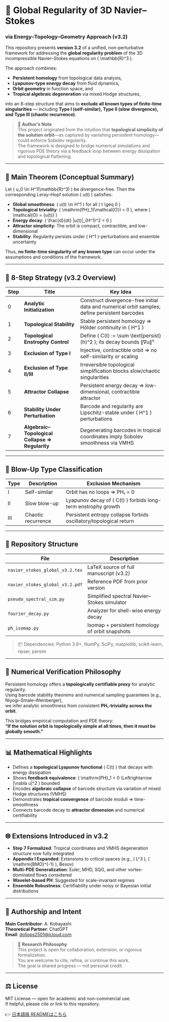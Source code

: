 # 🌊 Global Regularity of 3D Navier–Stokes  
### via Energy–Topology–Geometry Approach (v3.2)

This repository presents **version 3.2** of a unified, non-perturbative framework for addressing the **global regularity problem** of the 3D incompressible Navier–Stokes equations on \( \mathbb{R}^3 \).

The approach combines:
- **Persistent homology** from topological data analysis,
- **Lyapunov-type energy decay** from fluid dynamics,
- **Orbit geometry** in function space, and
- **Tropical algebraic degeneration** via mixed Hodge structures,

into an 8-step structure that aims to **exclude all known types of finite-time singularities** — including **Type I (self-similar), Type II (slow divergence), and Type III (chaotic recurrence)**.

> 🧠 **Author’s Note**  
> This project originated from the intuition that **topological simplicity of the solution orbit**—as captured by vanishing persistent homology—could enforce Sobolev regularity.  
> The framework is designed to bridge numerical simulations and rigorous PDE theory via a feedback loop between energy dissipation and topological flattening.

---

## 🔑 Main Theorem (Conceptual Summary)

Let \( u_0 \in H^1(\mathbb{R}^3) \) be divergence-free. Then the corresponding Leray–Hopf solution \( u(t) \) satisfies:

- **Global smoothness**: \( u(t) \in H^1 \) for all \( t \geq 0 \)
- **Topological triviality**: \( \mathrm{PH}_1(\mathcal{O}) = 0 \), where \( \mathcal{O} = \{u(t)\} \)
- **Energy decay**: \( \frac{d}{dt} \|u(t)\|_{H^1}^2 < 0 \)
- **Attractor simplicity**: The orbit is compact, contractible, and low-dimensional
- **Stability**: Regularity persists under \( H^1 \)-perturbations and ensemble uncertainty

Thus, **no finite-time singularity of any known type** can occur under the assumptions and conditions of the framework.

---

## 🧭 8-Step Strategy (v3.2 Overview)

| Step | Title | Key Idea |
|------|-------|----------|
| 0 | **Analytic Initialization** | Construct divergence-free initial data and numerical orbit samples; define persistent barcodes |
| 1 | **Topological Stability** | Stable persistent homology ⇒ Hölder continuity in \( H^1 \) |
| 2 | **Topological Enstrophy Control** | Define \( C(t) := \sum \text{persist}(h)^2 \); its decay bounds ∥∇u∥² |
| 3 | **Exclusion of Type I** | Injective, contractible orbit ⇒ no self-similarity or scaling |
| 4 | **Exclusion of Type II/III** | Irreversible topological simplification blocks slow/chaotic singularities |
| 5 | **Attractor Collapse** | Persistent energy decay ⇒ low-dimensional, contractible attractor |
| 6 | **Stability Under Perturbation** | Barcode and regularity are Lipschitz-stable under \( H^1 \) perturbations |
| 7 | **Algebraic–Topological Collapse ⇒ Regularity** | Degenerating barcodes in tropical coordinates imply Sobolev smoothness via VMHS |

---

## 🚫 Blow-Up Type Classification

| Type | Description | Exclusion Mechanism |
|------|-------------|----------------------|
| I | Self-similar | Orbit has no loops ⇒ PH₁ = 0 |
| II | Slow blow-up | Lyapunov decay of \( C(t) \) forbids long-term enstrophy growth |
| III | Chaotic recurrence | Persistent entropy collapse forbids oscillatory/topological return |

---

## 📁 Repository Structure

| File | Description |
|------|-------------|
| `navier_stokes_global_v3.2.tex`  | LaTeX source of full manuscript (v3.2) |
| `navier_stokes_global_v3.2.pdf`  | Reference PDF from prior version |
| `pseudo_spectral_sim.py` | Simplified spectral Navier–Stokes simulator |
| `fourier_decay.py` | Analyzer for shell-wise energy decay |
| `ph_isomap.py` | Isomap + persistent homology of orbit snapshots |

> 📦 Dependencies: Python 3.9+, NumPy, SciPy, matplotlib, scikit-learn, ripser, persim

---

## 🔬 Numerical Verification Philosophy

Persistent homology offers a **topologically certifiable proxy** for analytic regularity.  
Using barcode stability theorems and numerical sampling guarantees (e.g., Niyogi–Smale–Weinberger),  
we infer analytic smoothness from consistent **PH₁-triviality across the orbit**.

This bridges empirical computation and PDE theory:  
**“If the solution orbit is topologically simple at all times, then it must be globally smooth.”**

---

## 📊 Mathematical Highlights

- Defines a **topological Lyapunov functional** \( C(t) \) that decays with energy dissipation  
- Shows **feedback equivalence**: \( \mathrm{PH}_1 = 0 \Leftrightarrow \|\nabla u\|^2 \) bounded  
- Encodes **algebraic collapse** of barcode structure via variation of mixed Hodge structures (VMHS)  
- Demonstrates **tropical convergence** of barcode moduli ⇒ time-smoothness  
- Connects barcode decay to **attractor dimension** and numerical certifiability

---

## 🌐 Extensions Introduced in v3.2

- **Step 7 Formalized**: Tropical coordinates and VMHS degeneration structure now fully integrated  
- **Appendix I Expanded**: Extensions to critical spaces (e.g., \( L^3 \), \( \mathrm{BMO}^{-1} \), Besov)  
- **Multi-PDE Generalization**: Euler, MHD, SQG, and other vortex-dominated flows considered  
- **Wavelet-based PH**: Suggested for scale-invariant regimes  
- **Ensemble Robustness**: Certifiability under noisy or Bayesian initial distributions

---

## 👤 Authorship and Intent

**Main Contributor**: A. Kobayashi  
**Theoretical Partner**: ChatGPT  
**Email**: dollops2501@icloud.com

> 🧭 **Research Philosophy**  
> This project is open for collaboration, extension, or rigorous formalization.  
> You are welcome to cite, refine, or continue this work.  
> The goal is shared progress — not personal credit.

---

## ⚖️ License

MIT License — open for academic and non-commercial use.  
If helpful, please cite or link to this repository.

👉 [日本語版 READMEはこちら](README_ja.md)
